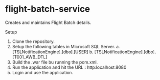 # flight-batch-service
Creates and maintains Flight Batch details.

Setup
1. Clone the repository.
2. Setup the following tables in Microsoft SQL Server.
  a. [TSLNotificationEngine].[dbo].[USER]
  b. [TSLNotificationEngine].[dbo].[T001_AWB_DTL]
3. Build the .war file bu running the pom.xml.
4. Run the application and hit the URL : http:localhost:8080
5. Login and use the application.
